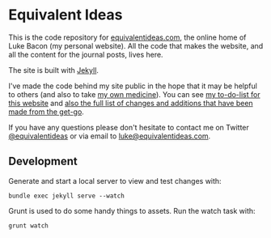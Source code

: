 Equivalent Ideas
================

This is the code repository for [equivalentideas.com](http://equivalentideas.com), the online home of Luke Bacon (my personal website). All the code that makes the website, and all the content for the journal posts, lives here.

The site is built with [Jekyll](http://jekyllrb.com/).

I've made the code behind my site public in the hope that it may be helpful to others (and also to take [my own medicine](http://equivalentideas.com/journal/tpp-against-a-narrowing-circle/ 'Against a narrowing circle: Secrecy in the TPP Negotiations')). You can see [my to-do-list for this website](https://github.com/equivalentideas/home/issues?state=open) and [also the full list of changes and additions that have been made from the get-go](https://github.com/equivalentideas/home/commits/gh-pages). 

If you have any questions please don't hesitate to contact me on Twitter [@equivalentideas](http://twitter.com/equivalentideas) or via email to <luke@equivalentideas.com>.

## Development

Generate and start a local server to view and test changes with:

    bundle exec jekyll serve --watch

Grunt is used to do some handy things to assets. Run the watch task with:

    grunt watch
